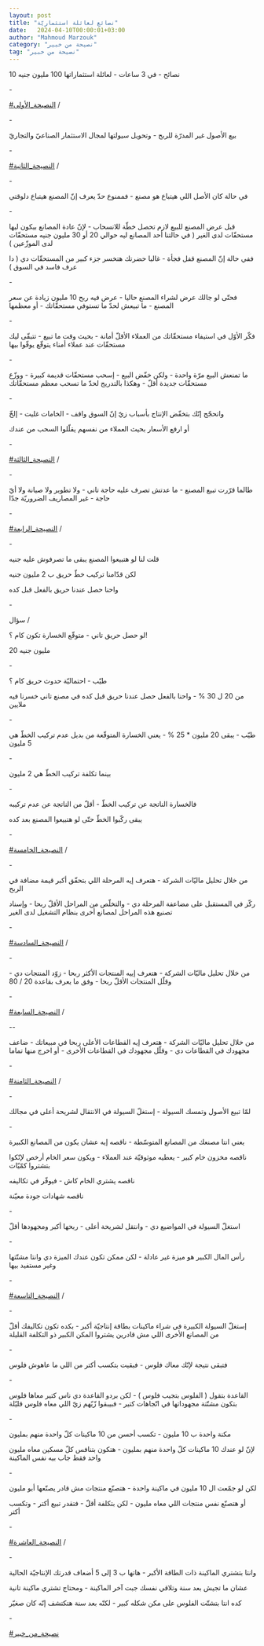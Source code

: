 ```yaml
---
layout: post
title: "نصائع لعائلة استثماريّة"
date:   2024-04-10T00:00:01+03:00
author: "Mahmoud Marzouk"
category: "نصيحة من خبير"
tag: "نصيحة من خبير"
---
```



10 نصائح - في 3 ساعات - لعائلة استثماراتها 100 مليون
جنيه

\-

[<u>\#النصيحة\_الأولى</u>](https://www.facebook.com/hashtag/%D8%A7%D9%84%D9%86%D8%B5%D9%8A%D8%AD%D8%A9_%D8%A7%D9%84%D8%A3%D9%88%D9%84%D9%89?__eep__=6&__cft__%5b0%5d=AZXkCeWfpriY4gMpgQ816nzsa2yyF1-8uS7aeMnSYXAor3WcODyxOs3nj8iV0TbhH5FnhZP5t3zgOqM3oE8YpKhLzObzGZtsQxItFRBELvqnpp4iWKLYtcsAooKd1vOGJ8MlgGjlqBQQiAiKgNYpGc1Jm9s4IgWaLHJvprk-W_zokmaWFzspA08gOtjSc2FP0KE&__tn__=*NK-R)
/

\-

بيع الأصول غير المدرّة للربح - وتحويل سيولتها لمجال
الاستثمار الصناعيّ والتجاريّ

\-

[<u>\#النصيحة\_الثانية</u>](https://www.facebook.com/hashtag/%D8%A7%D9%84%D9%86%D8%B5%D9%8A%D8%AD%D8%A9_%D8%A7%D9%84%D8%AB%D8%A7%D9%86%D9%8A%D8%A9?__eep__=6&__cft__%5b0%5d=AZXkCeWfpriY4gMpgQ816nzsa2yyF1-8uS7aeMnSYXAor3WcODyxOs3nj8iV0TbhH5FnhZP5t3zgOqM3oE8YpKhLzObzGZtsQxItFRBELvqnpp4iWKLYtcsAooKd1vOGJ8MlgGjlqBQQiAiKgNYpGc1Jm9s4IgWaLHJvprk-W_zokmaWFzspA08gOtjSc2FP0KE&__tn__=*NK-R)
/

\-

في حالة كان الأصل اللي هيتباع هو مصنع - فممنوع حدّ يعرف
إنّ المصنع هيتباع دلوقتي

\-

قبل عرض المصنع للبيع لازم تحصل خطّة للانسحاب - لإنّ عادة
المصانع بيكون ليها مستحقّات لدى الغير ( في حالتنا أحد المصانع ليه حوالي
20 أو 30 مليون جنيه مستحقّات لدى الموزّعين )

ففي حالة إنّ المصنع قفل فجأة - غالبا حضرتك هتخسر جزء كبير
من المستحقّات دي ( دا عرف فاسد في السوق )

\-

فحتّى لو جالك عرض لشراء المصنع حاليا - عرض فيه ربح 10
مليون زيادة عن سعر المصنع - ما تبيعش لحدّ ما تستوفي مستحقّاتك - أو
معظمها

\-

فكّر الأوّل في استيفاء مستحقّاتك من العملاء الأقلّ أمانة -
بحيث وقت ما تبيع - تتبقّى ليك مستحقّات عند عملاء أمناء يتوقّع يوفّوا
بيها

\-

ما تمنعش البيع مرّة واحدة - ولكن خفّض البيع - إسحب مستحقّات
قديمة كبيرة - ووزّع مستحقّات جديدة أقلّ - وهكذا بالتدريج لحدّ ما تسحب معظم
مستحقّاتك

\-

واتحجّج إنّك بتخفّض الإنتاج بأسباب زيّ إنّ السوق واقف -
الخامات غليت - إلخّ

أو ارفع الأسعار بحيث العملاء من نفسهم يقلّلوا السحب من
عندك

\-

[<u>\#النصيحة\_الثالثة</u>](https://www.facebook.com/hashtag/%D8%A7%D9%84%D9%86%D8%B5%D9%8A%D8%AD%D8%A9_%D8%A7%D9%84%D8%AB%D8%A7%D9%84%D8%AB%D8%A9?__eep__=6&__cft__%5b0%5d=AZXkCeWfpriY4gMpgQ816nzsa2yyF1-8uS7aeMnSYXAor3WcODyxOs3nj8iV0TbhH5FnhZP5t3zgOqM3oE8YpKhLzObzGZtsQxItFRBELvqnpp4iWKLYtcsAooKd1vOGJ8MlgGjlqBQQiAiKgNYpGc1Jm9s4IgWaLHJvprk-W_zokmaWFzspA08gOtjSc2FP0KE&__tn__=*NK-R)
/

\-

طالما قرّرت تبيع المصنع - ما عدتش تصرف عليه حاجة تاني -
ولا تطوير ولا صيانة ولا أيّ حاجة - غير المصاريف الضروريّة جدّا

\-

[<u>\#النصيحة\_الرابعة</u>](https://www.facebook.com/hashtag/%D8%A7%D9%84%D9%86%D8%B5%D9%8A%D8%AD%D8%A9_%D8%A7%D9%84%D8%B1%D8%A7%D8%A8%D8%B9%D8%A9?__eep__=6&__cft__%5b0%5d=AZXkCeWfpriY4gMpgQ816nzsa2yyF1-8uS7aeMnSYXAor3WcODyxOs3nj8iV0TbhH5FnhZP5t3zgOqM3oE8YpKhLzObzGZtsQxItFRBELvqnpp4iWKLYtcsAooKd1vOGJ8MlgGjlqBQQiAiKgNYpGc1Jm9s4IgWaLHJvprk-W_zokmaWFzspA08gOtjSc2FP0KE&__tn__=*NK-R)
/

\-

قلت لنا لو هتبيعوا المصنع يبقى ما تصرفوش عليه
جنيه

لكن قدّامنا تركيب خطّ حريق ب 2 مليون جنيه

واحنا حصل عندنا حريق بالفعل قبل كده

\-

سؤال /

لو حصل حريق تاني - متوقّع الخسارة تكون كام ؟!

20 مليون جنيه

\-

طيّب - احتماليّة حدوث حريق كام ؟

من 20 ل 30 % - واحنا بالفعل حصل عندنا حريق قبل كده في
مصنع تاني خسرنا فيه ملايين

\-

طيّب - يبقى 20 مليون \* 25 % - يعني الخسارة المتوقّعة من
بديل عدم تركيب الخطّ هي 5 مليون

\-

بينما تكلفة تركيب الخطّ هي 2 مليون

\-

فالخسارة الناتجة عن تركيب الخطّ - أقلّ من الناتجة عن عدم
تركيبه

يبقى ركّبوا الخطّ حتّى لو هتبيعوا المصنع بعد كده

\-

[<u>\#النصيحة\_الخامسة</u>](https://www.facebook.com/hashtag/%D8%A7%D9%84%D9%86%D8%B5%D9%8A%D8%AD%D8%A9_%D8%A7%D9%84%D8%AE%D8%A7%D9%85%D8%B3%D8%A9?__eep__=6&__cft__%5b0%5d=AZXkCeWfpriY4gMpgQ816nzsa2yyF1-8uS7aeMnSYXAor3WcODyxOs3nj8iV0TbhH5FnhZP5t3zgOqM3oE8YpKhLzObzGZtsQxItFRBELvqnpp4iWKLYtcsAooKd1vOGJ8MlgGjlqBQQiAiKgNYpGc1Jm9s4IgWaLHJvprk-W_zokmaWFzspA08gOtjSc2FP0KE&__tn__=*NK-R)
/

\-

من خلال تحليل ماليّات الشركة - هتعرف إيه المرحلة اللي
بتحقّق أكبر قيمة مضافة في الربح

ركّز في المستقبل على مضاعفة المرحلة دي - والتخلّص من
المراحل الأقلّ ربحا - وإسناد تصنيع هذه المراحل لمصانع أخرى بنظام التشغيل
لدى الغير

\-

[<u>\#النصيحة\_السادسة</u>](https://www.facebook.com/hashtag/%D8%A7%D9%84%D9%86%D8%B5%D9%8A%D8%AD%D8%A9_%D8%A7%D9%84%D8%B3%D8%A7%D8%AF%D8%B3%D8%A9?__eep__=6&__cft__%5b0%5d=AZXkCeWfpriY4gMpgQ816nzsa2yyF1-8uS7aeMnSYXAor3WcODyxOs3nj8iV0TbhH5FnhZP5t3zgOqM3oE8YpKhLzObzGZtsQxItFRBELvqnpp4iWKLYtcsAooKd1vOGJ8MlgGjlqBQQiAiKgNYpGc1Jm9s4IgWaLHJvprk-W_zokmaWFzspA08gOtjSc2FP0KE&__tn__=*NK-R)
/

\-

من خلال تحليل ماليّات الشركة - هتعرف إييه المنتجات الأكثر
ربحا - زوّد المنتجات دي - وقلّل المنتجات الأقلّ ربحا - وفق ما يعرف بقاعدة
20 / 80

\-

[<u>\#النصيحة\_السابعة</u>](https://www.facebook.com/hashtag/%D8%A7%D9%84%D9%86%D8%B5%D9%8A%D8%AD%D8%A9_%D8%A7%D9%84%D8%B3%D8%A7%D8%A8%D8%B9%D8%A9?__eep__=6&__cft__%5b0%5d=AZXkCeWfpriY4gMpgQ816nzsa2yyF1-8uS7aeMnSYXAor3WcODyxOs3nj8iV0TbhH5FnhZP5t3zgOqM3oE8YpKhLzObzGZtsQxItFRBELvqnpp4iWKLYtcsAooKd1vOGJ8MlgGjlqBQQiAiKgNYpGc1Jm9s4IgWaLHJvprk-W_zokmaWFzspA08gOtjSc2FP0KE&__tn__=*NK-R)
/

--

من خلال تحليل ماليّات الشركة - هتعرف إيه القطاعات الأعلى
ربحا في مبيعاتك - ضاعف مجهودك في القطاعات دي - وقلّل مجهودك في القطاعات
الأخرى - أو اخرج منها تماما

\-

[<u>\#النصيحة\_الثامنة</u>](https://www.facebook.com/hashtag/%D8%A7%D9%84%D9%86%D8%B5%D9%8A%D8%AD%D8%A9_%D8%A7%D9%84%D8%AB%D8%A7%D9%85%D9%86%D8%A9?__eep__=6&__cft__%5b0%5d=AZXkCeWfpriY4gMpgQ816nzsa2yyF1-8uS7aeMnSYXAor3WcODyxOs3nj8iV0TbhH5FnhZP5t3zgOqM3oE8YpKhLzObzGZtsQxItFRBELvqnpp4iWKLYtcsAooKd1vOGJ8MlgGjlqBQQiAiKgNYpGc1Jm9s4IgWaLHJvprk-W_zokmaWFzspA08gOtjSc2FP0KE&__tn__=*NK-R)
/

\-

لمّا تبيع الأصول وتمسك السيولة - إستغلّ السيولة في
الانتقال لشريحة أعلى في مجالك

\-

يعني انتا مصنعك من المصانع المتوسّطة - ناقصه إيه عشان
يكون من المصانع الكبيرة

ناقصه مخزون خام كبير - يعطيه موثوقيّة عند العملاء - ويكون
سعر الخام أرخص لإنّكوا بتشتروا كمّيّات

ناقصه يشتري الخام كاش - فيوفّر في تكاليفه

ناقصه شهادات جودة معيّنة

\-

استغلّ السيولة في المواضيع دي - وانتقل لشريحة أعلى -
ربحها أكبر ومجهودها أقلّ

\-

رأس المال الكبير هو ميزة غير عادلة - لكن ممكن تكون عندك
الميزة دي وانتا مشتّتها وغير مستفيد بيها

\-

[<u>\#النصيحة\_التاسعة</u>](https://www.facebook.com/hashtag/%D8%A7%D9%84%D9%86%D8%B5%D9%8A%D8%AD%D8%A9_%D8%A7%D9%84%D8%AA%D8%A7%D8%B3%D8%B9%D8%A9?__eep__=6&__cft__%5b0%5d=AZXkCeWfpriY4gMpgQ816nzsa2yyF1-8uS7aeMnSYXAor3WcODyxOs3nj8iV0TbhH5FnhZP5t3zgOqM3oE8YpKhLzObzGZtsQxItFRBELvqnpp4iWKLYtcsAooKd1vOGJ8MlgGjlqBQQiAiKgNYpGc1Jm9s4IgWaLHJvprk-W_zokmaWFzspA08gOtjSc2FP0KE&__tn__=*NK-R)
/

\-

إستغلّ السيولة الكبيرة في شراء ماكينات بطاقة إنتاجيّة
أكبر - بكده تكون تكاليفك أقلّ من المصانع الأخرى اللي مش قادرين يشتروا
المكن الكبير ذو التكلفة القليلة

\-

فتبقى نتيجة لإنّك معاك فلوس - فبقيت بتكسب أكتر من اللي ما
عاهوش فلوس

\-

القاعدة بتقول ( الفلوس بتجيب فلوس ) - لكن بردو القاعدة
دي ناس كتير معاها فلوس بتكون مشتّتة مجهوداتها في اتّجاهات كتير - فبيبقوا
زّيّهم زيّ اللي معاه فلوس قليّلة

\-

مكنة واحدة ب 10 مليون - تكسب أحسن من 10 ماكينات كلّ واحدة
منهم بمليون

لإنّ لو عندك 10 ماكينات كلّ واحدة منهم بمليون - هتكون
بتنافس كلّ مسكين معاه مليون واحد فقط جاب بيه نفس الماكينة

\-

لكن لو جمّعت ال 10 مليون في ماكينة واحدة - هتصنّع منتجات
مش قادر يصنّعها أبو مليون

أو هتصنّع نفس منتجات اللي معاه مليون - لكن بتكلفة أقلّ -
فتقدر تبيع أكتر - وتكسب أكتر

\-

[<u>\#النصيحة\_العاشرة</u>](https://www.facebook.com/hashtag/%D8%A7%D9%84%D9%86%D8%B5%D9%8A%D8%AD%D8%A9_%D8%A7%D9%84%D8%B9%D8%A7%D8%B4%D8%B1%D8%A9?__eep__=6&__cft__%5b0%5d=AZXkCeWfpriY4gMpgQ816nzsa2yyF1-8uS7aeMnSYXAor3WcODyxOs3nj8iV0TbhH5FnhZP5t3zgOqM3oE8YpKhLzObzGZtsQxItFRBELvqnpp4iWKLYtcsAooKd1vOGJ8MlgGjlqBQQiAiKgNYpGc1Jm9s4IgWaLHJvprk-W_zokmaWFzspA08gOtjSc2FP0KE&__tn__=*NK-R)
/

\-

وانتا بتشتري الماكينة ذات الطاقة الأكبر - هاتها ب 3 إلى
5 أضعاف قدرتك الإنتاجيّة الحالية

عشان ما تجيش بعد سنة وتلاقي نفسك جبت آخر الماكينة -
ومحتاج تشتري ماكينة تانية

كده انتا بتشتّت الفلوس على مكن شكله كبير - لكنّه بعد سنة
هتكتشف إنّه كان صغيّر

\-

[<u>\#نصيحة\_من\_خبير</u>](https://www.facebook.com/hashtag/%D9%86%D8%B5%D9%8A%D8%AD%D8%A9_%D9%85%D9%86_%D8%AE%D8%A8%D9%8A%D8%B1?__eep__=6&__cft__%5b0%5d=AZXkCeWfpriY4gMpgQ816nzsa2yyF1-8uS7aeMnSYXAor3WcODyxOs3nj8iV0TbhH5FnhZP5t3zgOqM3oE8YpKhLzObzGZtsQxItFRBELvqnpp4iWKLYtcsAooKd1vOGJ8MlgGjlqBQQiAiKgNYpGc1Jm9s4IgWaLHJvprk-W_zokmaWFzspA08gOtjSc2FP0KE&__tn__=*NK-R)

